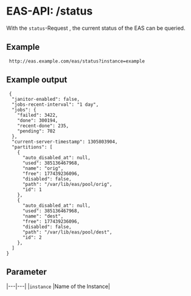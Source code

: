 #  EAS-API: /status

With the `status`-Request , the current status of the EAS can be queried.


##  Example 

~~~
 http://eas.example.com/eas/status?instance=example
~~~


##  Example output

~~~
 {
  "janitor-enabled": false, 
  "jobs-recent-interval": "1 day", 
  "jobs": {
    "failed": 3422, 
    "done": 300194, 
    "recent-done": 235, 
    "pending": 702
  }, 
  "current-server-timestamp": 1305803904, 
  "partitions": [
    {
      "auto_disabled_at": null, 
      "used": 385136467968, 
      "name": "orig", 
      "free": 177439236096, 
      "disabled": false, 
      "path": "/var/lib/eas/pool/orig", 
      "id": 1
    }, 
    {
      "auto_disabled_at": null, 
      "used": 385136467968, 
      "name": "dest", 
      "free": 177439236096, 
      "disabled": false, 
      "path": "/var/lib/eas/pool/dest", 
      "id": 2
    }, 
  ]
}
~~~

##  Parameter


|---|---|
|`instance`          |Name of the Instance|


 

